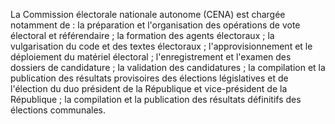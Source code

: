 La Commission électorale nationale autonome (CENA) est chargée notamment de :
la préparation et l'organisation des opérations de vote électoral et référendaire ;
la formation des agents électoraux ;
la vulgarisation du code et des textes électoraux ;
l'approvisionnement et le déploiement du matériel électoral ;
l'enregistrement et l'examen des dossiers de candidature ;
la validation des candidatures ;
la compilation et la publication des résultats provisoires des élections législatives et de l'élection du duo président de la République et vice-président de la République ;
la compilation et la publication des résultats définitifs des élections communales.